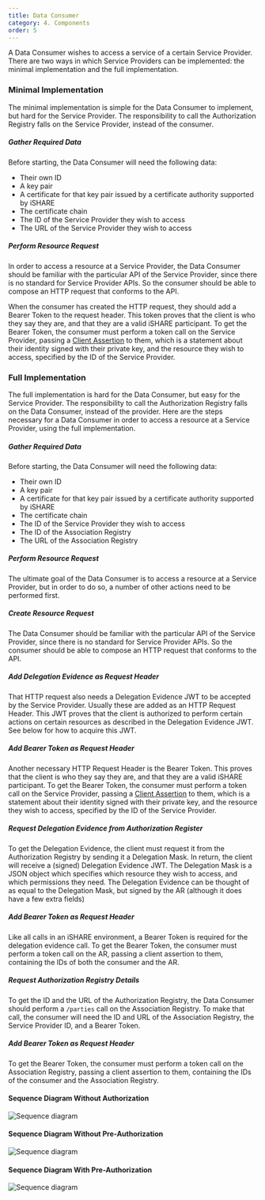 ```yaml
---
title: Data Consumer
category: 4. Components
order: 5
---
```


A Data Consumer wishes to access a service of a certain Service Provider. There are two ways in which Service Providers can be implemented: the minimal implementation and the full implementation.

### Minimal Implementation

The minimal implementation is simple for the Data Consumer to implement, but hard for the Service Provider. The responsibility to call the Authorization Registry falls on the Service Provider, instead of the consumer.

##### Gather Required Data

Before starting, the Data Consumer will need the following data:

- Their own ID
- A key pair
- A certificate for that key pair issued by a certificate authority supported by iSHARE
- The certificate chain
- The ID of the Service Provider they wish to access
- The URL of the Service Provider they wish to access

##### Perform Resource Request

In order to access a resource at a Service Provider, the Data Consumer should be familiar with the particular API of the Service Provider, since there is no standard for Service Provider APIs. So the consumer should be able to compose an HTTP request that conforms to the API.

When the consumer has created the HTTP request, they should add a Bearer Token to the request header. This token proves that the client is who they say they are, and that they are a valid iSHARE participant. To get the Bearer Token, the consumer must perform a token call on the Service Provider, passing a [Client Assertion](glossary.md#client-assertion) to them, which is a statement about their identity signed with their private key, and the resource they wish to access, specified by the ID of the Service Provider.

### Full Implementation

The full implementation is hard for the Data Consumer, but easy for the Service Provider. The responsibility to call the Authorization Registry falls on the Data Consumer, instead of the provider. Here are the steps necessary for a Data Consumer in order to access a resource at a Service Provider, using the full implementation.

##### Gather Required Data

Before starting, the Data Consumer will need the following data:

- Their own ID
- A key pair
- A certificate for that key pair issued by a certificate authority supported by iSHARE
- The certificate chain
- The ID of the Service Provider they wish to access
- The ID of the Association Registry
- The URL of the Association Registry

##### Perform Resource Request

The ultimate goal of the Data Consumer is to access a resource at a Service Provider, but in order to do so, a number of other actions need to be performed first.

##### Create Resource Request

The Data Consumer should be familiar with the particular API of the Service Provider, since there is no standard for Service Provider APIs. So the consumer should be able to compose an HTTP request that conforms to the API.

##### Add Delegation Evidence as Request Header

That HTTP request also needs a Delegation Evidence JWT to be accepted by the Service Provider. Usually these are added as an HTTP Request Header. This JWT proves that the client is authorized to perform certain actions on certain resources as described in the Delegation Evidence JWT. See below for how to acquire this JWT.

##### Add Bearer Token as Request Header

Another necessary HTTP Request Header is the Bearer Token. This proves that the client is who they say they are, and that they are a valid iSHARE participant. To get the Bearer Token, the consumer must perform a token call on the Service Provider, passing a [Client Assertion](glossary.md#client-assertion) to them, which is a statement about their identity signed with their private key, and the resource they wish to access, specified by the ID of the Service Provider.

##### Request Delegation Evidence from Authorization Register

To get the Delegation Evidence, the client must request it from the Authorization Registry by sending it a Delegation Mask. In return, the client will receive a (signed) Delegation Evidence JWT. The Delegation Mask is a JSON object which specifies which resource they wish to access, and which permissions they need. The Delegation Evidence can be thought of as equal to the Delegation Mask, but signed by the AR (although it does have a few extra fields)

##### Add Bearer Token as Request Header

Like all calls in an iSHARE environment, a Bearer Token is required for the delegation evidence call. To get the Bearer Token, the consumer must perform a token call on the AR, passing a client assertion to them, containing the IDs of both the consumer and the AR.

##### Request Authorization Registry Details

To get the ID and the URL of the Authorization Registry, the Data Consumer should perform a `/parties` call on the Association Registry. To make that call, the consumer will need the ID and URL of the Association Registry, the Service Provider ID, and a Bearer Token.

##### Add Bearer Token as Request Header

To get the Bearer Token, the consumer must perform a token call on the Association Registry, passing a client assertion to them, containing the IDs of the consumer and the Association Registry.

#### Sequence Diagram Without Authorization

![Sequence diagram](simple-base-sequence.svg)

#### Sequence Diagram Without Pre-Authorization

![Sequence diagram](delegation-by-owner-sequence.svg)

#### Sequence Diagram With Pre-Authorization

![Sequence diagram](base-sequence.svg)
